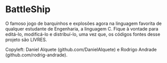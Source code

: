 # BattleShip
O famoso jogo de barquinhos e explosões agora na linguagem favorita de qualquer estudante de Engenharia, a linguagem C.
Fique à vontade para editá-lo, modificá-lo e distribuí-lo, uma vez que, os códigos fontes desse projeto são LIVRES.

Copyleft: Daniel Alquete (github.com/DanielAlquete) e Rodrigo Andrade (github.com/rodrig-andrade).
